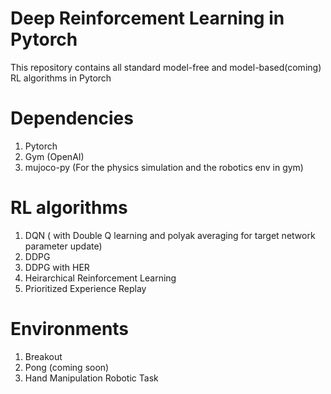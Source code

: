 # Deep Reinforcement Learning in Pytorch
This repository contains all standard model-free and model-based(coming) RL algorithms in Pytorch

# Dependencies
1. Pytorch
2. Gym (OpenAI)
3. mujoco-py (For the physics simulation and the robotics env in gym)

# RL algorithms
1. DQN ( with Double Q learning and polyak averaging for target network parameter update)
2. DDPG 
3. DDPG with HER
4. Heirarchical Reinforcement Learning
5. Prioritized Experience Replay

# Environments
1. Breakout 
2. Pong (coming soon)
3. Hand Manipulation Robotic Task
